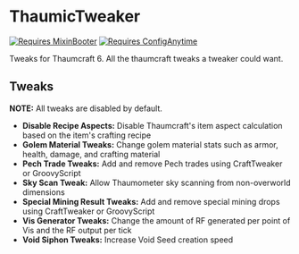 # ThaumicTweaker

[![Requires MixinBooter](https://img.shields.io/badge/Requires-MixinBooter-3498db.svg?labelColor=34495e&style=for-the-badge)](https://www.curseforge.com/minecraft/mc-mods/mixin-booter)
[![Requires ConfigAnytime](https://img.shields.io/badge/Requires-ConfigAnytime-3498db.svg?labelColor=34495e&style=for-the-badge)](https://www.curseforge.com/minecraft/mc-mods/configanytime)

Tweaks for Thaumcraft 6. All the thaumcraft tweaks a tweaker could want.

## Tweaks
**NOTE:** All tweaks are disabled by default. 
- **Disable Recipe Aspects:** Disable Thaumcraft's item aspect calculation based on the item's crafting recipe
- **Golem Material Tweaks:** Change golem material stats such as armor, health, damage, and crafting material
- **Pech Trade Tweaks:** Add and remove Pech trades using CraftTweaker or GroovyScript
- **Sky Scan Tweak:** Allow Thaumometer sky scanning from non-overworld dimensions
- **Special Mining Result Tweaks:** Add and remove special mining drops using CraftTweaker or GroovyScript
- **Vis Generator Tweaks:** Change the amount of RF generated per point of Vis and the RF output per tick
- **Void Siphon Tweaks:** Increase Void Seed creation speed